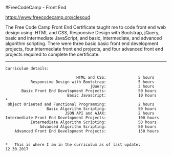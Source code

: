 #FreeCodeCamp - Front End

https://www.freecodecamp.org/clesoud

The Free Code Camp Front End Certificate taught me to code front end web design using: HTML and CSS, Responsive Design with Bootstrap, jQuery, basic and intermediate JavaScript, and basic, intermediate, and advanced algorithm scripting. There were three basic basic front end development projects, four intermediate front end projects, and four advanced front end projects required to complete the certificate. 

------------------------------------------------------------------------
    Curriculum details: 

                                   HTML and CSS:              5 hours
               Responsive Design with Bootstrap:              5 hours
                                         jQuery:              3 hours
           Basic Front End Development Projects:              50 hours
                               Basic Javascript:              10 hours    *
     Object Oriented and Functional Programming:              2 hours
                      Basic Algorithm Scripting:              50 hours
                              JSON API and AJAX:              2 hours
    Intermediate Front End Development Projects:              100 hours
               Intermediate Algorithm Scripting:              50 hours
                   Advanced Algorithm Scripting:              50 hours
        Advanced Front End Development Projects:              150 hours
        
        
    *   This is where I am in the curriculum as of last update:  12.30.2017

